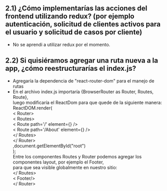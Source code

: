 ## 2.1) ¿Cómo implementarías las acciones del frontend utilizando redux? (por ejemplo autenticación, solicitud de clientes activos para el usuario y solicitud de casos por cliente)

- No se aprendi a utilizar redux por el momento.

## 2.2) Si quisiéramos agregar una ruta nueva a la app, ¿cómo reestructurarías el index.js?

- Agregaría la dependencia de "react-router-dom" para el manejo de rutas
- En el archivo index.js importaría {BrowserRouter as Router, Routes, Route},  
 luego modificaría el ReactDom para que quede de la siguiente manera:  
ReactDOM.render(  
  < Router>  
    < Routes>  
      < Route path='/' element={<Dashboard/>} />  
      < Route path='/About' element={<About/>} />  
    </ Routes>  
  </ Router>  
  ,document.getElementById("root")  
);  
Entre los componentes Routes y Router podemos agregar los componentes layout, por ejemplo el Footer,  
para que sea visible globalmente en nuestro sitio:  
    </ Routes>  
        < Footer/>  
    </ Router>
